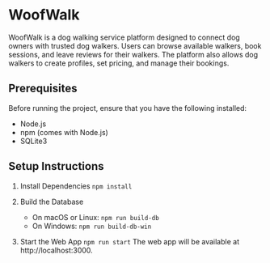 # WoofWalk

WoofWalk is a dog walking service platform designed to connect dog owners with trusted dog walkers. Users can browse available walkers, book sessions, and leave reviews for their walkers. The platform also allows dog walkers to create profiles, set pricing, and manage their bookings.



## Prerequisites
Before running the project, ensure that you have the following installed:
* Node.js
* npm (comes with Node.js)
* SQLite3

## Setup Instructions
1. Install Dependencies
   `npm install`

2. Build the Database
   * On macOS or Linux:
     `npm run build-db`
   * On Windows:
     `npm run build-db-win`

3. Start the Web App
   `npm run start`
   The web app will be available at http://localhost:3000.

